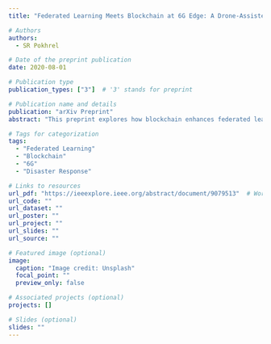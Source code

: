 ```yaml
---
title: "Federated Learning Meets Blockchain at 6G Edge: A Drone-Assisted Networking for Disaster Response"

# Authors
authors:
  - SR Pokhrel

# Date of the preprint publication
date: 2020-08-01

# Publication type
publication_types: ["3"]  # '3' stands for preprint

# Publication name and details
publication: "arXiv Preprint"
abstract: "This preprint explores how blockchain enhances federated learning at the 6G edge, with a focus on drone-assisted networking for disaster response."

# Tags for categorization
tags:
  - "Federated Learning"
  - "Blockchain"
  - "6G"
  - "Disaster Response"

# Links to resources
url_pdf: "https://ieeexplore.ieee.org/abstract/document/9079513"  # Working link to the IEEE page
url_code: ""
url_dataset: ""
url_poster: ""
url_project: ""
url_slides: ""
url_source: ""

# Featured image (optional)
image:
  caption: "Image credit: Unsplash"
  focal_point: ""
  preview_only: false

# Associated projects (optional)
projects: []

# Slides (optional)
slides: ""
---
```

